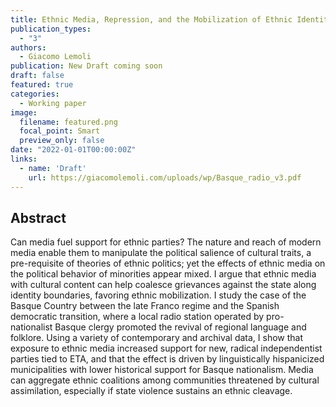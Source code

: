 ```yaml
---
title: Ethnic Media, Repression, and the Mobilization of Ethnic Identity
publication_types:
  - "3"
authors:
  - Giacomo Lemoli
publication: New Draft coming soon
draft: false
featured: true
categories:
  - Working paper
image:
  filename: featured.png
  focal_point: Smart
  preview_only: false
date: "2022-01-01T00:00:00Z"
links:
  - name: 'Draft'
    url: https://giacomolemoli.com/uploads/wp/Basque_radio_v3.pdf
---
```


## Abstract

Can media fuel support for ethnic parties? The nature and reach of modern media enable them to manipulate the political salience of cultural traits, a pre-requisite of theories of ethnic politics; yet the effects of ethnic media on the political behavior of minorities appear mixed. I argue that ethnic media with cultural content can help coalesce grievances against the state along identity boundaries, favoring ethnic mobilization. I study the case of the Basque Country between the late Franco regime and the Spanish democratic transition, where a local radio station operated by pro-nationalist Basque clergy promoted the revival of regional language and folklore. Using a variety of contemporary and archival data, I show that exposure to ethnic media increased support for new, radical independentist parties tied to ETA, and that the effect is driven by linguistically hispanicized municipalities with lower historical support for Basque
nationalism. Media can aggregate ethnic coalitions among communities threatened by cultural assimilation, especially if state violence sustains an ethnic cleavage.

